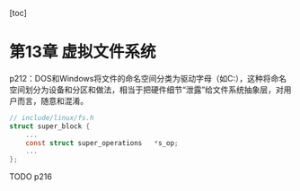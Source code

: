 [toc]

# 第13章 虚拟文件系统

p212：DOS和Windows将文件的命名空间分类为驱动字母（如C:），这种将命名空间划分为设备和分区和做法，相当于把硬件细节“泄露”给文件系统抽象层，对用户而言，随意和混淆。

```c
// include/linux/fs.h
struct super_block {
	...
	const struct super_operations   *s_op;
	...
};

```

TODO p216